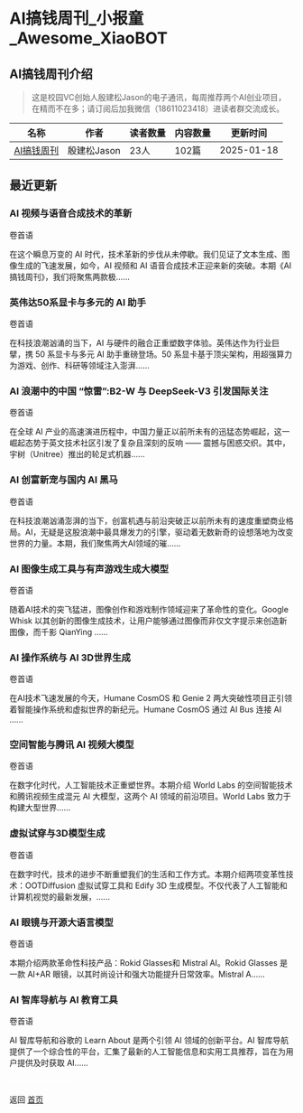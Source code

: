 # AI搞钱周刊_小报童_Awesome_XiaoBOT

## AI搞钱周刊介绍
> 这是校园VC创始人殷建松Jason的电子通讯，每周推荐两个AI创业项目，在精而不在多；请订阅后加我微信（18611023418）进读者群交流成长。  
  


|名称|作者|读者数量|内容数量|更新时间|
|---|---|---|---|---|
|[AI搞钱周刊](https://xiaobot.net/p/dse?refer=0b133df9-27dc-423b-8101-639049001c13)|殷建松Jason|23人|102篇|2025-01-18|

## 最近更新
### AI 视频与语音合成技术的革新

卷首语

在这个瞬息万变的 AI 时代，技术革新的步伐从未停歇。我们见证了文本生成、图像生成的飞速发展，如今，AI 视频和 AI
语音合成技术正迎来新的突破。本期《AI 搞钱周刊》，我们将聚焦两款极......

### 英伟达50系显卡与多元的 AI 助手

卷首语

在科技浪潮汹涌的当下，AI 与硬件的融合正重塑数字体验。英伟达作为行业巨擘，携 50 系显卡与多元 AI 助手重磅登场。50
系显卡基于顶尖架构，用超强算力为游戏、创作、科研等领域注入澎湃......

### AI 浪潮中的中国 “惊雷”:B2-W 与 DeepSeek-V3 引发国际关注

卷首语

在全球 AI 产业的高速演进历程中，中国力量正以前所未有的迅猛态势崛起，这一崛起态势于英文技术社区引发了复杂且深刻的反响 ——
震撼与困惑交织。其中，宇树（Unitree）推出的轮足式机器......

### AI 创富新宠与国内 AI 黑马

卷首语

在科技浪潮汹涌澎湃的当下，创富机遇与前沿突破正以前所未有的速度重塑商业格局。AI，无疑是这股浪潮中最具爆发力的引擎，驱动着无数新奇的设想落地为改变世界的力量。本期，我们聚焦两大AI领域的璀......

### AI 图像生成工具与有声游戏生成大模型

卷首语

随着AI技术的突飞猛进，图像创作和游戏制作领域迎来了革命性的变化。Google Whisk
以其创新的图像生成技术，让用户能够通过图像而非仅文字提示来创造新图像，而千影 QianYing ......

### AI 操作系统与 AI 3D世界生成

卷首语

在AI技术飞速发展的今天，Humane CosmOS 和 Genie 2 两大突破性项目正引领着智能操作系统和虚拟世界的新纪元。Humane CosmOS
通过 AI Bus 连接 AI ......

### 空间智能与腾讯 AI 视频大模型

卷首语

在数字化时代，人工智能技术正重塑世界。本期介绍 World Labs 的空间智能技术和腾讯视频生成混元 AI 大模型，这两个 AI
领域的前沿项目。World Labs 致力于构建大型世界......

### 虚拟试穿与3D模型生成

卷首语

在数字时代，技术的进步不断重塑我们的生活和工作方式。本期介绍两项变革性技术：OOTDiffusion 虚拟试穿工具和 Edify 3D
生成模型。不仅代表了人工智能和计算机视觉的最新发展，......

### AI 眼镜与开源大语言模型

卷首语

本期介绍两款革命性科技产品：Rokid Glasses和 Mistral AI。Rokid Glasses 是一款 AI+AR
眼镜，以其时尚设计和强大功能提升日常效率。Mistral A......

### AI 智库导航与 AI 教育工具

卷首语

AI 智库导航和谷歌的 Learn About 是两个引领 AI 领域的创新平台。AI
智库导航提供了一个综合性的平台，汇集了最新的人工智能信息和实用工具推荐，旨在为用户提供及时获取 AI......


<a href="https://github.com/Reno9527/awesome-xiaobot" style="color: white; text-decoration: none;">awesome-xiaobot</a>

返回 [首页](../README.md)
